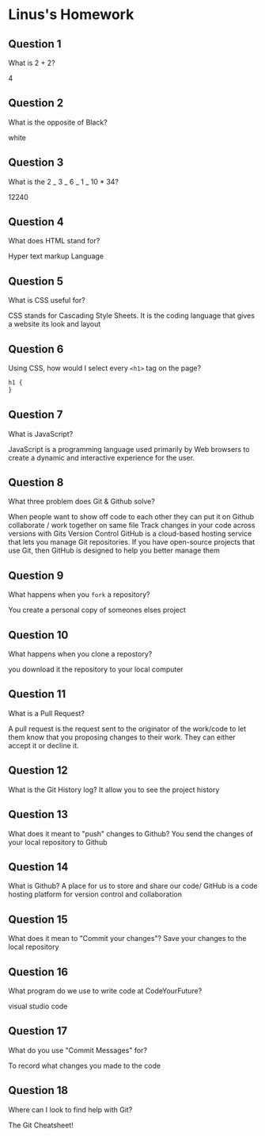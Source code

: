 # Linus's Homework

## Question 1

What is 2 + 2?

4

## Question 2

What is the opposite of Black?

white

## Question 3

What is the 2 _ 3 _ 6 _ 1 _ 10 \* 34?

12240

## Question 4

What does HTML stand for?

Hyper text markup Language

## Question 5

What is CSS useful for?

CSS stands for Cascading Style Sheets. It is the coding language that gives a website its look and layout

## Question 6

Using CSS, how would I select every `<h1>` tag on the page?

```css
h1 {
}
```

## Question 7

What is JavaScript?

JavaScript is a programming language used primarily by Web browsers to create a dynamic and interactive experience for the user.

## Question 8

What three problem does Git & Github solve?

When people want to show off code to each other they can put it on Github
collaborate / work together on same file
Track changes in your code across versions with Gits Version Control
GitHub is a cloud-based hosting service that lets you manage Git repositories. If you have open-source projects that use Git, then GitHub is designed to help you better manage them

## Question 9

What happens when you `fork` a repository?

You create a personal copy of someones elses project

## Question 10

What happens when you clone a repostory?

you download it the repository to your local computer

## Question 11

What is a Pull Request?

A pull request is the request sent to the originator of the work/code to let them know that you proposing changes to their work. They can either accept it or decline it.

## Question 12

What is the Git History log?
It allow you to see the project history

## Question 13

What does it meant to "push" changes to Github?
You send the changes of your local repository to Github

## Question 14

What is Github?
A place for us to store and share our code/ GitHub is a code hosting platform for version control and collaboration

## Question 15

What does it mean to "Commit your changes"?
Save your changes to the local repository

## Question 16

What program do we use to write code at CodeYourFuture?

visual studio code

## Question 17

What do you use "Commit Messages" for?

To record what changes you made to the code

## Question 18

Where can I look to find help with Git?

The Git Cheatsheet!
